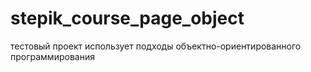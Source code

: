 # stepik_course_page_object
тестовый проект использует подходы объектно-ориентированного программирования
